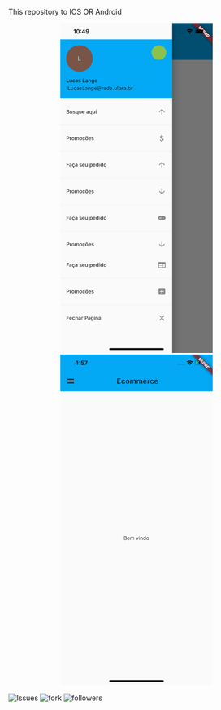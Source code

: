 This repository to IOS OR Android 
<p align="center">
  <img src="IOSAPP.png" width="300">
  <img src="iosstart.png" width="300">
</p>









![Issues](https://img.shields.io/github/issues/lucasmullerlange/curriculolucaslange)
![fork](https://img.shields.io/github/forks/lucasmullerlange/curriculolucaslange)
![followers](https://img.shields.io/github/followers/lucasmullerlange?style=social)
